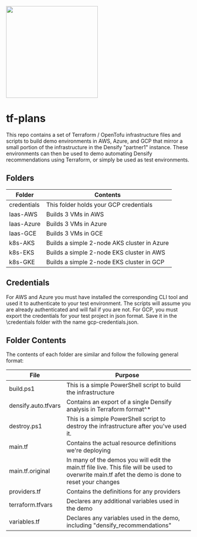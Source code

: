 <img src="https://www.densify.com/wp-content/uploads/densify.png" width="250">

tf-plans
========

This repo contains a set of Terraform / OpenTofu infrastructure files and scripts to build demo environments in AWS, Azure, and GCP that mirror a small portion of the infrastructure in the Densify "partner1" instance.  These environments can then be used to demo automating Densify recommendations using Terraform, or simply be used as test environments.

Folders
-------
| Folder | Contents
| ------ | --------
| credentials | This folder holds your GCP credentials |
| Iaas-AWS | Builds 3 VMs in AWS |
| Iaas-Azure | Builds 3 VMs in Azure |
| Iaas-GCE | Builds 3 VMs in GCE |
| k8s-AKS | Builds a simple 2-node AKS cluster in Azure |
| k8s-EKS | Builds a simple 2-node EKS cluster in AWS |
| k8s-GKE | Builds a simple 2-node EKS cluster in GCP |

Credentials
-----------
For AWS and Azure you must have installed the corresponding CLI tool and used it to authenticate to your test environment.  The scripts will assume you are already authenticated and will fail if you are not.
For GCP, you must export the credentials for your test project in json format.  Save it in the \credentials folder with the name gcp-credentials.json.  

Folder Contents
---------------
The contents of each folder are similar and follow the following general format:

| File | Purpose |
| ---- | ------- |
| build.ps1 | This is a simple PowerShell script to build the infrastructure |
| densify.auto.tfvars | Contains an export of a single Densify analysis in Terraform format^* |
| destroy.ps1 | This is a simple PowerShell script to destroy the infrastructure after you've used it. |
| main.tf | Contains the actual resource definitions we're deploying |
| main.tf.original | In many of the demos you will edit the main.tf file live.  This file will be used to overwrite main.tf afet the demo is done to reset your changes |
| providers.tf | Contains the definitions for any providers |
| terraform.tfvars | Declares any additional variables used in the demo |
| variables.tf | Declares any variables used in the demo, including "densify_recommendations" |
